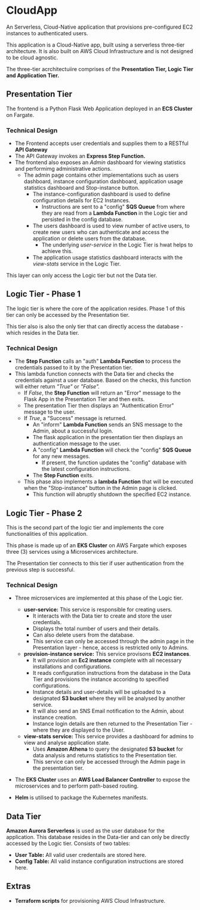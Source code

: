 # CloudApp
An Serverless, Cloud-Native application that provisions pre-configured EC2 instances to authenticated users.

This application is a Cloud-Native app, built using a serverless three-tier architecture. It is also built on AWS Cloud Infrastructure and is not designed to be cloud agnostic.

The three-tier acrchitectuiire comprises of the **Presentation Tier, Logic Tier and Application Tier.**

## Presentation Tier
The frontend is a Python Flask Web Application deployed in an **ECS Cluster** on Fargate.
### Technical Design
- The Frontend accepts user credentials and supplies them to a RESTful **API Gateway**
- The API Gateway invokes an **Express Step Function.**
- The frontend also exposes an _Admin_ dashboard for viewing statistics and performimg administrative actions.
  - The admin page contains other implementations such as users dashboard, instance configuration dashboard, application usage statistics dashboard and Stop-instance button.
     - The instance-configuration dashboard is used to define configuration details for EC2 Instances. 
       - Instructions are sent to a "config" **SQS Queue** from where they are read from a **Lambda Function** in the Logic tier and persisted in the config database.
    - The users dashboard is used to view number of active users, to create new users who can authenticate and access the application or delete users from the database.
       - The underlying _user-service_ in the Logic Tier is hwat helps to achieve this.
    - The application usage statistics dashboard interacts with the _view-stats_ service in the Logic Tier.

This layer can only access the Logic tier but not the Data tier.

## Logic Tier - Phase 1
The logic tier is where the core of the application resides. Phase 1 of this tier can only be accessed by the Presentation tier.

This tier also is also the only tier that can directly access the database - which resides in the Data tier.
### Technical Design
- The **Step Function** calls an "auth" **Lambda Function** to process the credentials passed to it by the Presentation tier.
- This lambda function connects with the Data tier and checks the credentials against a user database. Based on the checks, this function will either return _"True"_ or _"False"._
  - If _False_, the **Step Function** will return an "Error" message to the Flask App in the Presentation Tier and then exits.
  - The presentation Tier then displays an "Authentication Error" message to the user.
  - If _True_, a "Success" message is returned.
    - An "inform" **Lambda Function** sends an SNS message to the Admin, about a successful login. 
    - The flask application in the presentation tier then displays an authentication message to the user.
    - A "config" **Lambda Function** will check the  "config" **SQS Queue** for any new messages.
      - If present, the function updates the "config" database with the latest configuration instructions.
    - The **Step Function** exits.
  - This phase also implements a **lambda Function** that will be executed when the "Stop-instance" button in the Admin page is clicked.
    - This function will abruptly shutdown the specified EC2 instance.
    
 ## Logic Tier - Phase 2
 This is the second part of the logic tier and implements the core functionalities of this application.
 
 This phase is made up of an **EKS Cluster** on AWS Fargate which exposes three (3) services using a Microservices architecture.
 
 The Presentation tier connects to this tier if user authentication from the previous step is successful.
 ### Technical Design
 - Three microservices are implemented at this phase of the Logic tier.
   - **user-service:** This service is responsible for creating users.
     - It interacts with the Data tier to create and store the user credentials.
     - Displays the total number of users and their details.
     - Can also delete users from the database.
     - This service can only be accessed through the admin page in the Presentation layer - hence, access is restricted only to Admins.
   - **provision-instance service:** This service provisons **EC2 instances**.
     - It will provision an **Ec2 instance** complete with all necessary installations and configurations.
     - It reads configuration instructions from the database in the Data Tier and provisions the instance accoridng to specified configurations.
     - Instance details and user-details will be uploaded to a designated **S3 bucket** where they will be analysed by another service.
     - It will also send an SNS Email notification to the Admin, about instance creation.
     - Instance login details are then returned to the Presentation Tier - where they are displayed to the User.
   - **view-stats service:** This service provides a dashboard for admins to view and analyse application state.
     - Uses **Amazon Athena** to query the designated **S3 bucket** for data analysis and returns statistics to the Presentation tier.
     - This service can only be accessed through the Admin page in the presentation tier.
   
  - The **EKS Cluster** uses an **AWS Load Balancer Controller** to expose the microservices and to perform path-based routing.
  - **Helm** is utilised to package the Kubernetes manifests.
  
  ## Data Tier
  **Amazon Aurora Serverless** is used as the user database for the application. This database resides in the Data-tier and can only be directly accessed by the Logic tier. Consists of two tables:
  - **User Table:** All valid user credentails are stored here.
  - **Config Table:** All valid instance configuration instructions are stored here.
  
  ## Extras
  - **Terraform scripts** for provisioning AWS Cloud Infrastructure.
   
       

